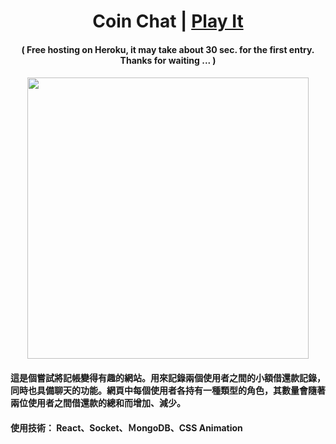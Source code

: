 <h1 align="center">
Coin Chat | <a href="http://coin-chat-demo.herokuapp.com/" target="_blank">Play It<a/>
</h1>

<h4 align="center">
( Free hosting on Heroku, it may take about 30 sec. for the first entry. Thanks for waiting ... )
<h4/>

<p align="center">
    <img src="./src/assets/coin-chat.gif" width="450px"/>
</p>

<h4>
這是個嘗試將記帳變得有趣的網站。用來記錄兩個使用者之間的小額借還款記錄，同時也具備聊天的功能。網頁中每個使用者各持有一種類型的角色，其數量會隨著兩位使用者之間借還款的總和而增加、減少。
<h4/>

<h4>
使用技術： React、Socket、ＭongoDB、CSS Animation
<h4/>
